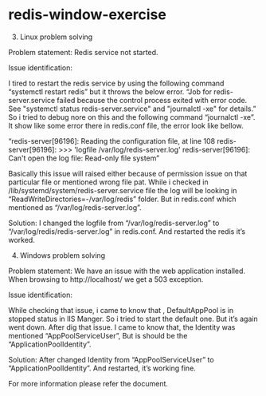 # redis-window-exercise

3. Linux problem solving

Problem statement: Redis service not started. 

Issue identification:

I tired to restart the redis service by using the following command “systemctl restart redis” but it throws the below error.
“Job for redis-server.service failed because the control process exited with error code. See "systemctl status redis-server.service" and "journalctl -xe" for details.”
So i tried to debug nore on this and the following command “journalctl -xe”. It show like some error there in redis.conf file, the error look like bellow.

“redis-server[96196]: Reading the configuration file, at line 108
redis-server[96196]: >>> 'logfile /var/log/redis-server.log'
redis-server[96196]: Can't open the log file: Read-only file system”

Basically this issue will raised either because of permission issue on that particular file or mentioned wrong file pat. While i checked in /lib/systemd/system/redis-server.service file the log will be looking in “ReadWriteDirectories=-/var/log/redis” folder. But in redis.conf which mentioned as “/var/log/redis-server.log”.

Solution:
I changed the logfile from “/var/log/redis-server.log” to “/var/log/redis/redis-server.log” in redis.conf. And restarted the redis it’s worked.


4. Windows problem solving

Problem statement: We have an issue with the web application installed. When browsing to http://localhost/ we get a 503 exception.

Issue identification: 

While checking that issue, i came to know that , DefaultAppPool is in stopped status in IIS Manger. So i tried to start the default one. But it’s again went down. After dig that issue. I came to know that, the Identity was mentioned “AppPoolServiceUser”, But is should be the “ApplicationPoolIdentity”.

Solution:
After changed Identity from “AppPoolServiceUser”  to  “ApplicationPoolIdentity”. And restarted, it’s working fine.


For more information please refer the document.
